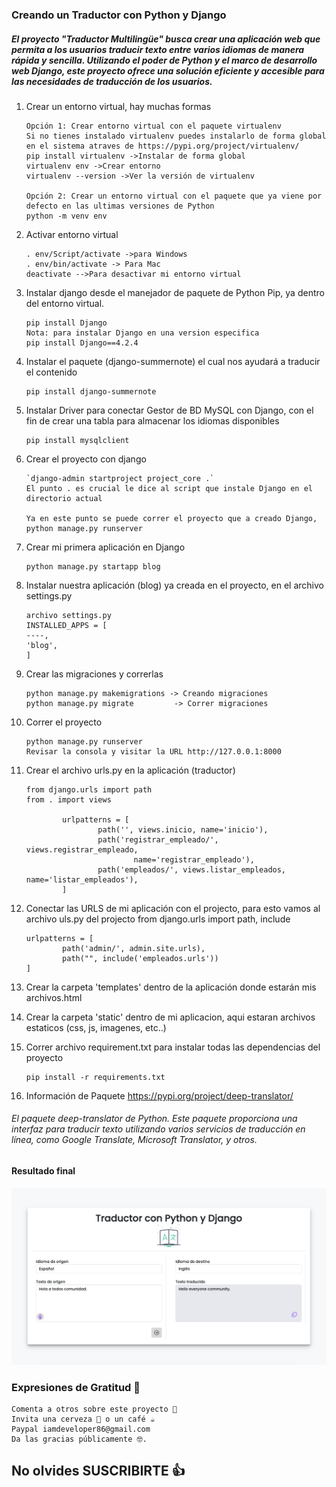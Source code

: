 ### Creando un Traductor con Python y Django

##### El proyecto "Traductor Multilingüe" busca crear una aplicación web que permita a los usuarios traducir texto entre varios idiomas de manera rápida y sencilla. Utilizando el poder de Python y el marco de desarrollo web Django, este proyecto ofrece una solución eficiente y accesible para las necesidades de traducción de los usuarios.

1.  Crear un entorno virtual, hay muchas formas

        Opción 1: Crear entorno virtual con el paquete virtualenv
        Si no tienes instalado virtualenv puedes instalarlo de forma global en el sistema atraves de https://pypi.org/project/virtualenv/
        pip install virtualenv ->Instalar de forma global
        virtualenv env ->Crear entorno
        virtualenv --version ->Ver la versión de virtualenv

        Opción 2: Crear un entorno virtual con el paquete que ya viene por defecto en las ultimas versiones de Python
        python -m venv env

2.  Activar entorno virtual

        . env/Script/activate ->para Windows
        . env/bin/activate -> Para Mac
        deactivate -->Para desactivar mi entorno virtual

3.  Instalar django desde el manejador de paquete de Python Pip, ya dentro del entorno virtual.

        pip install Django
        Nota: para instalar Django en una version especifica
        pip install Django==4.2.4

4.  Instalar el paquete (django-summernote) el cual nos ayudará a traducir el contenido

        pip install django-summernote

5.  Instalar Driver para conectar Gestor de BD MySQL con Django, con el fin de crear una tabla para almacenar los idiomas disponibles

        pip install mysqlclient

6.  Crear el proyecto con django

        `django-admin startproject project_core .`
        El punto . es crucial le dice al script que instale Django en el directorio actual

        Ya en este punto se puede correr el proyecto que a creado Django,
        python manage.py runserver

7.  Crear mi primera aplicación en Django

        python manage.py startapp blog

8.  Instalar nuestra aplicación (blog) ya creada en el proyecto, en el archivo settings.py

        archivo settings.py
        INSTALLED_APPS = [
        ----,
        'blog',
        ]

9.  Crear las migraciones y correrlas

        python manage.py makemigrations -> Creando migraciones
        python manage.py migrate         -> Correr migraciones

10. Correr el proyecto

        python manage.py runserver
        Revisar la consola y visitar la URL http://127.0.0.1:8000

11. Crear el archivo urls.py en la aplicación (traductor)

        from django.urls import path
        from . import views

                urlpatterns = [
                        path('', views.inicio, name='inicio'),
                        path('registrar_empleado/', views.registrar_empleado,
                                name='registrar_empleado'),
                        path('empleados/', views.listar_empleados, name='listar_empleados'),
                ]

12. Conectar las URLS de mi aplicación con el projecto, para esto vamos al archivo uls.py del projecto
    from django.urls import path, include

        urlpatterns = [
                path('admin/', admin.site.urls),
                path("", include('empleados.urls'))
        ]

13. Crear la carpeta 'templates' dentro de la aplicación donde estarán mis archivos.html

14. Crear la carpeta 'static' dentro de mi aplicacion, aqui estaran archivos
    estaticos (css, js, imagenes, etc..)

15. Correr archivo requirement.txt para instalar todas las dependencias del proyecto

        pip install -r requirements.txt

16. Información de Paquete
    https://pypi.org/project/deep-translator/

###### El paquete deep-translator de Python. Este paquete proporciona una interfaz para traducir texto utilizando varios servicios de traducción en línea, como Google Translate, Microsoft Translator, y otros.

#### Resultado final

![](https://raw.githubusercontent.com/urian121/imagenes-proyectos-github/master/traductor-con-python.png)

### Expresiones de Gratitud 🎁

    Comenta a otros sobre este proyecto 📢
    Invita una cerveza 🍺 o un café ☕
    Paypal iamdeveloper86@gmail.com
    Da las gracias públicamente 🤓.

## No olvides SUSCRIBIRTE 👍
